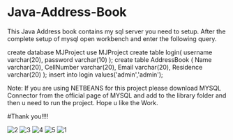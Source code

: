 # Java-Address-Book
This Java Address book contains my sql server you need to setup.
After the complete setup of mysql open workbench and enter the following query.

create database MJProject
use MJProject
create table login(
username varchar(20),
password varchar(10)
);
create table AddressBook
(
Name varchar(20),
CellNumber varchar(20),
Email varchar(20),
Residence varchar(20)
);
insert into login values('admin','admin');

Note: If you are using NETBEANS for this project please download MYSQL Connector 
from the official page of MYSQL and add to the library folder and then u need to run the project.
Hope  u like the Work.

#Thank you!!!!

![2](https://user-images.githubusercontent.com/59889689/181676678-7487a7f9-74bb-480e-9b2d-61c8a597623b.PNG)
![3](https://user-images.githubusercontent.com/59889689/181676682-e6fb86d4-df48-4c42-a5c6-f73b261013a6.PNG)
![4](https://user-images.githubusercontent.com/59889689/181676684-fb9c4df9-00a0-4300-bb29-c43d2342372c.PNG)
![5](https://user-images.githubusercontent.com/59889689/181676687-e196d850-c630-4683-b477-be099d5aa411.PNG)
![1](https://user-images.githubusercontent.com/59889689/181676688-f15bb828-b215-43c7-a141-e7b79f2d024d.PNG)

